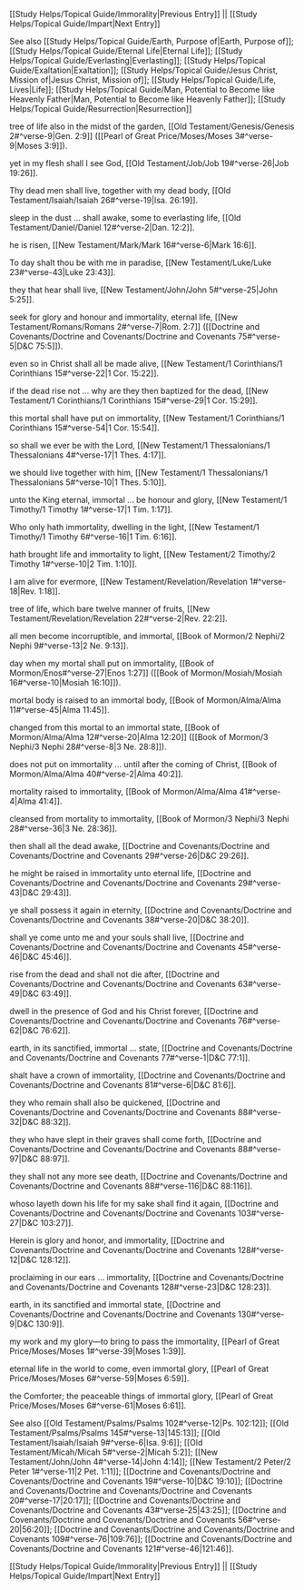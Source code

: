 [[Study Helps/Topical Guide/Immorality|Previous Entry]]  ||  [[Study Helps/Topical Guide/Impart|Next Entry]]

 See also [[Study Helps/Topical Guide/Earth, Purpose of|Earth, Purpose of]]; [[Study Helps/Topical Guide/Eternal Life|Eternal Life]]; [[Study Helps/Topical Guide/Everlasting|Everlasting]]; [[Study Helps/Topical Guide/Exaltation|Exaltation]]; [[Study Helps/Topical Guide/Jesus Christ, Mission of|Jesus Christ, Mission of]]; [[Study Helps/Topical Guide/Life, Lives|Life]]; [[Study Helps/Topical Guide/Man, Potential to Become like Heavenly Father|Man, Potential to Become like Heavenly Father]]; [[Study Helps/Topical Guide/Resurrection|Resurrection]]

 tree of life also in the midst of the garden, [[Old Testament/Genesis/Genesis 2#^verse-9|Gen. 2:9]] ([[Pearl of Great Price/Moses/Moses 3#^verse-9|Moses 3:9]]).

 yet in my flesh shall I see God, [[Old Testament/Job/Job 19#^verse-26|Job 19:26]].

 Thy dead men shall live, together with my dead body, [[Old Testament/Isaiah/Isaiah 26#^verse-19|Isa. 26:19]].

 sleep in the dust ... shall awake, some to everlasting life, [[Old Testament/Daniel/Daniel 12#^verse-2|Dan. 12:2]].

 he is risen, [[New Testament/Mark/Mark 16#^verse-6|Mark 16:6]].

 To day shalt thou be with me in paradise, [[New Testament/Luke/Luke 23#^verse-43|Luke 23:43]].

 they that hear shall live, [[New Testament/John/John 5#^verse-25|John 5:25]].

 seek for glory and honour and immortality, eternal life, [[New Testament/Romans/Romans 2#^verse-7|Rom. 2:7]] ([[Doctrine and Covenants/Doctrine and Covenants/Doctrine and Covenants 75#^verse-5|D&C 75:5]]).

 even so in Christ shall all be made alive, [[New Testament/1 Corinthians/1 Corinthians 15#^verse-22|1 Cor. 15:22]].

 if the dead rise not ... why are they then baptized for the dead, [[New Testament/1 Corinthians/1 Corinthians 15#^verse-29|1 Cor. 15:29]].

 this mortal shall have put on immortality, [[New Testament/1 Corinthians/1 Corinthians 15#^verse-54|1 Cor. 15:54]].

 so shall we ever be with the Lord, [[New Testament/1 Thessalonians/1 Thessalonians 4#^verse-17|1 Thes. 4:17]].

 we should live together with him, [[New Testament/1 Thessalonians/1 Thessalonians 5#^verse-10|1 Thes. 5:10]].

 unto the King eternal, immortal ... be honour and glory, [[New Testament/1 Timothy/1 Timothy 1#^verse-17|1 Tim. 1:17]].

 Who only hath immortality, dwelling in the light, [[New Testament/1 Timothy/1 Timothy 6#^verse-16|1 Tim. 6:16]].

 hath brought life and immortality to light, [[New Testament/2 Timothy/2 Timothy 1#^verse-10|2 Tim. 1:10]].

 I am alive for evermore, [[New Testament/Revelation/Revelation 1#^verse-18|Rev. 1:18]].

 tree of life, which bare twelve manner of fruits, [[New Testament/Revelation/Revelation 22#^verse-2|Rev. 22:2]].

 all men become incorruptible, and immortal, [[Book of Mormon/2 Nephi/2 Nephi 9#^verse-13|2 Ne. 9:13]].

 day when my mortal shall put on immortality, [[Book of Mormon/Enos#^verse-27|Enos 1:27]] ([[Book of Mormon/Mosiah/Mosiah 16#^verse-10|Mosiah 16:10]]).

 mortal body is raised to an immortal body, [[Book of Mormon/Alma/Alma 11#^verse-45|Alma 11:45]].

 changed from this mortal to an immortal state, [[Book of Mormon/Alma/Alma 12#^verse-20|Alma 12:20]] ([[Book of Mormon/3 Nephi/3 Nephi 28#^verse-8|3 Ne. 28:8]]).

 does not put on immortality ... until after the coming of Christ, [[Book of Mormon/Alma/Alma 40#^verse-2|Alma 40:2]].

 mortality raised to immortality, [[Book of Mormon/Alma/Alma 41#^verse-4|Alma 41:4]].

 cleansed from mortality to immortality, [[Book of Mormon/3 Nephi/3 Nephi 28#^verse-36|3 Ne. 28:36]].

 then shall all the dead awake, [[Doctrine and Covenants/Doctrine and Covenants/Doctrine and Covenants 29#^verse-26|D&C 29:26]].

 he might be raised in immortality unto eternal life, [[Doctrine and Covenants/Doctrine and Covenants/Doctrine and Covenants 29#^verse-43|D&C 29:43]].

 ye shall possess it again in eternity, [[Doctrine and Covenants/Doctrine and Covenants/Doctrine and Covenants 38#^verse-20|D&C 38:20]].

 shall ye come unto me and your souls shall live, [[Doctrine and Covenants/Doctrine and Covenants/Doctrine and Covenants 45#^verse-46|D&C 45:46]].

 rise from the dead and shall not die after, [[Doctrine and Covenants/Doctrine and Covenants/Doctrine and Covenants 63#^verse-49|D&C 63:49]].

 dwell in the presence of God and his Christ forever, [[Doctrine and Covenants/Doctrine and Covenants/Doctrine and Covenants 76#^verse-62|D&C 76:62]].

 earth, in its sanctified, immortal ... state, [[Doctrine and Covenants/Doctrine and Covenants/Doctrine and Covenants 77#^verse-1|D&C 77:1]].

 shalt have a crown of immortality, [[Doctrine and Covenants/Doctrine and Covenants/Doctrine and Covenants 81#^verse-6|D&C 81:6]].

 they who remain shall also be quickened, [[Doctrine and Covenants/Doctrine and Covenants/Doctrine and Covenants 88#^verse-32|D&C 88:32]].

 they who have slept in their graves shall come forth, [[Doctrine and Covenants/Doctrine and Covenants/Doctrine and Covenants 88#^verse-97|D&C 88:97]].

 they shall not any more see death, [[Doctrine and Covenants/Doctrine and Covenants/Doctrine and Covenants 88#^verse-116|D&C 88:116]].

 whoso layeth down his life for my sake shall find it again, [[Doctrine and Covenants/Doctrine and Covenants/Doctrine and Covenants 103#^verse-27|D&C 103:27]].

 Herein is glory and honor, and immortality, [[Doctrine and Covenants/Doctrine and Covenants/Doctrine and Covenants 128#^verse-12|D&C 128:12]].

 proclaiming in our ears ... immortality, [[Doctrine and Covenants/Doctrine and Covenants/Doctrine and Covenants 128#^verse-23|D&C 128:23]].

 earth, in its sanctified and immortal state, [[Doctrine and Covenants/Doctrine and Covenants/Doctrine and Covenants 130#^verse-9|D&C 130:9]].

 my work and my glory—to bring to pass the immortality, [[Pearl of Great Price/Moses/Moses 1#^verse-39|Moses 1:39]].

 eternal life in the world to come, even immortal glory, [[Pearl of Great Price/Moses/Moses 6#^verse-59|Moses 6:59]].

 the Comforter; the peaceable things of immortal glory, [[Pearl of Great Price/Moses/Moses 6#^verse-61|Moses 6:61]].

 See also [[Old Testament/Psalms/Psalms 102#^verse-12|Ps. 102:12]]; [[Old Testament/Psalms/Psalms 145#^verse-13|145:13]]; [[Old Testament/Isaiah/Isaiah 9#^verse-6|Isa. 9:6]]; [[Old Testament/Micah/Micah 5#^verse-2|Micah 5:2]]; [[New Testament/John/John 4#^verse-14|John 4:14]]; [[New Testament/2 Peter/2 Peter 1#^verse-11|2 Pet. 1:11]]; [[Doctrine and Covenants/Doctrine and Covenants/Doctrine and Covenants 19#^verse-10|D&C 19:10]]; [[Doctrine and Covenants/Doctrine and Covenants/Doctrine and Covenants 20#^verse-17|20:17]]; [[Doctrine and Covenants/Doctrine and Covenants/Doctrine and Covenants 43#^verse-25|43:25]]; [[Doctrine and Covenants/Doctrine and Covenants/Doctrine and Covenants 56#^verse-20|56:20]]; [[Doctrine and Covenants/Doctrine and Covenants/Doctrine and Covenants 109#^verse-76|109:76]]; [[Doctrine and Covenants/Doctrine and Covenants/Doctrine and Covenants 121#^verse-46|121:46]].

[[Study Helps/Topical Guide/Immorality|Previous Entry]]  ||  [[Study Helps/Topical Guide/Impart|Next Entry]]